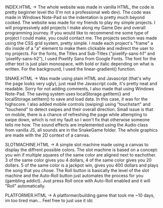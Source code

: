 INDEX.HTML -> The whole website was made in vanilla HTML, the code is pretty beginner level tho (I'm not a professional web dev). The code was made in Windows Note-Pad so the indentation is pretty much beyond cooked. The website was made for my friends to play my simple projects. I will progressively add projects I make along my Game Dev and overall programming journey. If you would like to recommend me some type of project I could make, you could contact me. The projects section was made using the CSS grid system, pretty simple. I made each project's "frame" a div inside of a "a" element to make them clickable and redirect the user to my projects. For the fonts, the Titles and Sub-Titles ("pixelify-sans-h1" and 'pixelify-sans-h2"), I used Pixelify Sans from Google Fonts. The font for the other text is just plain monospace, with bold or italic depending on what is written. For the background, I used the linear-gradient() function.

SNAKE.HTML -> Was made using plain HTML and Javascript (that's why the page looks very ugly), just read the Javascript code, it's pretty neat and readable. Sorry for not adding comments, I also made that using Windows Note-Pad. The saving system uses localStorage.getItem() and localStorage.setItem() to save and load data. In this case, it was for the highscore. I also added mobile controls (swiping) using "touchstart" and "touchend" to detect swipes and their overall direction. Small issue is that on mobile, there is a chance of refreshing the page while attempting to swipe down, which is not my fault so I won't fix that otherwise someone tells me how. The sound effects are implemented using the Audio class from vanilla JS, all sounds are in the SnakeGame folder. The whole graphics are made with the 2D context of a canvas.

SLOTMACHINE.HTML -> A simple slot machine made using a canvas to display the diffrent possible colors. The slot machine is based on a concept: you win if multiple squares of the same color are aligned next to eachother. 3 of the same color gives you 4 dollars, 4 of the same color gives you 20 dollars. 5 of the same color is a jackpot win, gives you 400 dollars and plays the song that you chose. The Roll button is basically the level of the slot machine and the Auto-Roll button just automates the process for you (gambling addict). Just press Roll once with Auto-Roll enabled and it will "Roll" automatically.

PLATFORMER.HTML -> A platformer/building game that took me ~10 days, im too tired man... Feel free to just use it idc
